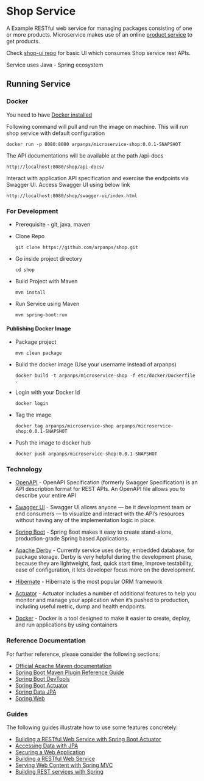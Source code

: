 # Shop Service
A Example RESTful web service for managing packages consisting of one or more products. Microservice makes use of an online [product service](products-service.herokuapp.com/api/v1/products) to get products.

Check [shop-ui repo](https://github.com/arpanps/shop-ui) for basic UI which consumes Shop service rest APIs.

Service uses Java - Spring ecosystem

## Running Service
### Docker

You need to have [Docker installed](https://docs.docker.com/v17.09/engine/installation/)

Following command will pull and run the image on machine. This will run shop service with default configuration 

`docker run -p 8080:8080 arpanps/microservice-shop:0.0.1-SNAPSHOT`

The API documentations will be available at the path /api-docs

`http://localhost:8080/shop/api-docs/`

Interact with application API specification and exercise the endpoints via Swagger UI. Access Swagger UI using below link

`http://localhost:8080/shop/swagger-ui/index.html`

### For Development
* Prerequisite - git, java, maven 

* Clone Repo

	`git clone https://github.com/arpanps/shop.git`

* Go inside project directory

	`cd shop`

* Build Project with Maven

	`mvn install`

* Run Service using Maven  
 
	`mvn spring-boot:run`

#### Publishing Docker Image

* Package project

	`mvn clean package`

* Build the docker image (Use your username instead of arpanps)

	`docker build -t arpanps/microservice-shop -f etc/docker/Dockerfile .`

* Login with your Docker Id
	
	`docker login`
	
* Tag the image

	`docker tag arpanps/microservice-shop arpanps/microservice-shop:0.0.1-SNAPSHOT`

* Push the image to docker hub

	`docker push arpanps/microservice-shop:0.0.1-SNAPSHOT`



### Technology

* [OpenAPI](https://swagger.io/docs/specification/about/) - OpenAPI Specification (formerly Swagger Specification) is an API description format for REST APIs. An OpenAPI file allows you to describe your entire API

* [Swagger UI](https://swagger.io/tools/swagger-ui/) - Swagger UI allows anyone — be it development team or end consumers — to visualize and interact with the API’s resources without having any of the implementation logic in place. 

* [Spring Boot](https://projects.spring.io/spring-boot/) - Spring Boot makes it easy to create stand-alone, production-grade Spring based Applications.

* [Apache Derby](https://db.apache.org/derby/derby_downloads.html) - Currently service uses derby, embedded database, for package storage. Derby is very helpful during the development phase, because they are lightweight, fast, quick start time, improve testability, ease of configuration, it lets developer focus more on the development.

* [Hibernate](http://hibernate.org/) - Hibernate is the most popular ORM framework

* [Actuator](https://docs.spring.io/spring-boot/docs/current/reference/html/production-ready-features.html) - Actuator includes a number of additional features to help you monitor and manage your application when it’s pushed to production, including useful metric, dump and health endpoints.

* [Docker](https://www.docker.com/) - Docker is a tool designed to make it easier to create, deploy, and run applications by using containers


### Reference Documentation
For further reference, please consider the following sections:

* [Official Apache Maven documentation](https://maven.apache.org/guides/index.html)
* [Spring Boot Maven Plugin Reference Guide](https://docs.spring.io/spring-boot/docs/2.2.2.RELEASE/maven-plugin/)
* [Spring Boot DevTools](https://docs.spring.io/spring-boot/docs/2.2.2.RELEASE/reference/htmlsingle/#using-boot-devtools)
* [Spring Boot Actuator](https://docs.spring.io/spring-boot/docs/2.2.2.RELEASE/reference/htmlsingle/#production-ready)
* [Spring Data JPA](https://docs.spring.io/spring-boot/docs/2.2.2.RELEASE/reference/htmlsingle/#boot-features-jpa-and-spring-data)
* [Spring Web](https://docs.spring.io/spring-boot/docs/2.2.2.RELEASE/reference/htmlsingle/#boot-features-developing-web-applications)

### Guides
The following guides illustrate how to use some features concretely:

* [Building a RESTful Web Service with Spring Boot Actuator](https://spring.io/guides/gs/actuator-service/)
* [Accessing Data with JPA](https://spring.io/guides/gs/accessing-data-jpa/)
* [Securing a Web Application](https://spring.io/guides/gs/securing-web/)
* [Building a RESTful Web Service](https://spring.io/guides/gs/rest-service/)
* [Serving Web Content with Spring MVC](https://spring.io/guides/gs/serving-web-content/)
* [Building REST services with Spring](https://spring.io/guides/tutorials/bookmarks/)
